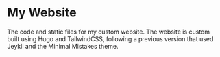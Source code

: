 # My Website
The code and static files for my custom website. The website is custom built using Hugo and TailwindCSS, following a previous version that used Jeykll and the Minimal Mistakes theme.